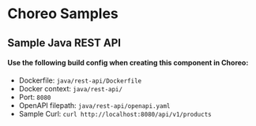 # Choreo Samples

## Sample Java REST API

#### Use the following build config when creating this component in Choreo:

- Dockerfile: `java/rest-api/Dockerfile`
- Docker context: `java/rest-api/`
- Port: `8080` 
- OpenAPI filepath: `java/rest-api/openapi.yaml`
- Sample Curl: `curl http://localhost:8080/api/v1/products`
